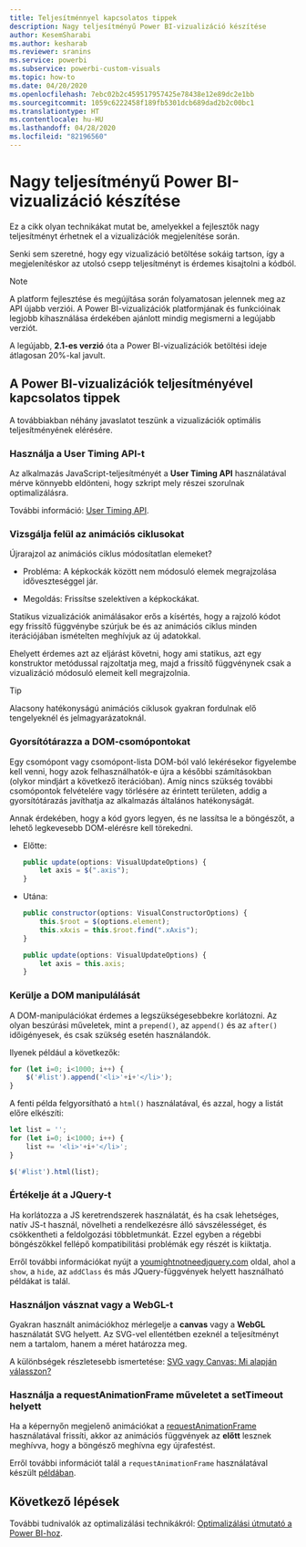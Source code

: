 ```yaml
---
title: Teljesítménnyel kapcsolatos tippek
description: Nagy teljesítményű Power BI-vizualizáció készítése
author: KesemSharabi
ms.author: kesharab
ms.reviewer: sranins
ms.service: powerbi
ms.subservice: powerbi-custom-visuals
ms.topic: how-to
ms.date: 04/20/2020
ms.openlocfilehash: 7ebc02b2c459517957425e78438e12e89dc2e1bb
ms.sourcegitcommit: 1059c6222458f189fb5301dcb689dad2b2c00bc1
ms.translationtype: HT
ms.contentlocale: hu-HU
ms.lasthandoff: 04/28/2020
ms.locfileid: "82196560"
---
```

# <a name="how-to-build-a-high-performance-power-bi-visual"></a>Nagy teljesítményű Power BI-vizualizáció készítése
Ez a cikk olyan technikákat mutat be, amelyekkel a fejlesztők nagy teljesítményt érhetnek el a vizualizációk megjelenítése során. 

Senki sem szeretné, hogy egy vizualizáció betöltése sokáig tartson, így a megjelenítéskor az utolsó csepp teljesítményt is érdemes kisajtolni a kódból. 

> [!NOTE]
> A platform fejlesztése és megújítása során folyamatosan jelennek meg az API újabb verziói. A Power BI-vizualizációk platformjának és funkcióinak legjobb kihasználása érdekében ajánlott mindig megismerni a legújabb verziót.
>
> A legújabb, **2.1-es verzió** óta a Power BI-vizualizációk betöltési ideje átlagosan 20%-kal javult.

## <a name="power-bi-visual-performance-tips"></a>A Power BI-vizualizációk teljesítményével kapcsolatos tippek
A továbbiakban néhány javaslatot teszünk a vizualizációk optimális teljesítményének elérésére. 

### <a name="use-user-timing-api"></a>Használja a User Timing API-t
Az alkalmazás JavaScript-teljesítményét a **User Timing API** használatával mérve könnyebb eldönteni, hogy szkript mely részei szorulnak optimalizálásra.

További információ: [User Timing API](https://msdn.microsoft.com/library/hh772738(v=vs.85).aspx).

### <a name="review-animation-loops"></a>Vizsgálja felül az animációs ciklusokat
Újrarajzol az animációs ciklus módosítatlan elemeket? 

 - Probléma: A képkockák között nem módosuló elemek megrajzolása időveszteséggel jár.

 - Megoldás: Frissítse szelektíven a képkockákat. 
 
Statikus vizualizációk animálásakor erős a kísértés, hogy a rajzoló kódot egy frissítő függvénybe szúrjuk be és az animációs ciklus minden iterációjában ismételten meghívjuk az új adatokkal.

Ehelyett érdemes azt az eljárást követni, hogy ami statikus, azt egy konstruktor metódussal rajzoltatja meg, majd a frissítő függvénynek csak a vizualizáció módosuló elemeit kell megrajzolnia. 

   > [!TIP]
   > Alacsony hatékonyságú animációs ciklusok gyakran fordulnak elő tengelyeknél és jelmagyarázatoknál.

### <a name="cache-dom-nodes"></a>Gyorsítótárazza a DOM-csomópontokat 
Egy csomópont vagy csomópont-lista DOM-ból való lekérésekor figyelembe kell venni, hogy azok felhasználhatók-e újra a későbbi számításokban (olykor mindjárt a következő iterációban). Amíg nincs szükség további csomópontok felvételére vagy törlésére az érintett területen, addig a gyorsítótárazás javíthatja az alkalmazás általános hatékonyságát.

Annak érdekében, hogy a kód gyors legyen, és ne lassítsa le a böngészőt, a lehető legkevesebb DOM-elérésre kell törekedni. 

- Előtte: 

   ```javascript
   public update(options: VisualUpdateOptions) { 
       let axis = $(".axis"); 
   }
   ```

- Utána: 

   ```javascript
   public constructor(options: VisualConstructorOptions) { 
       this.$root = $(options.element); 
       this.xAxis = this.$root.find(".xAxis"); 
   } 
 
   public update(options: VisualUpdateOptions) { 
       let axis = this.axis; 
   }
   ```

### <a name="avoid-dom-manipulation"></a>Kerülje a DOM manipulálását 
A DOM-manipulációkat érdemes a legszükségesebbekre korlátozni.  Az olyan beszúrási műveletek, mint a `prepend()`, az `append()` és az `after()` időigényesek, és csak szükség esetén használandók.

Ilyenek például a következők:

  ```javascript
  for (let i=0; i<1000; i++) { 
      $('#list').append('<li>'+i+'</li>');
  }
  ```

A fenti példa felgyorsítható a `html()` használatával, és azzal, hogy a listát előre elkészíti: 

  ```javascript
  let list = ''; 
  for (let i=0; i<1000; i++) { 
      list += '<li>'+i+'</li>'; 
  } 

  $('#list').html(list); 
  ```

### <a name="reconsider-jquery"></a>Értékelje át a JQuery-t

Ha korlátozza a JS keretrendszerek használatát, és ha csak lehetséges, natív JS-t használ, növelheti a rendelkezésre álló sávszélességet, és csökkentheti a feldolgozási többletmunkát. Ezzel egyben a régebbi böngészőkkel fellépő kompatibilitási problémák egy részét is kiiktatja. 

Erről további információkat nyújt a [youmightnotneedjquery.com](http://youmightnotneedjquery.com/) oldal, ahol a `show`, a `hide`, az `addClass` és más JQuery-függvények helyett használható példákat is talál.  

### <a name="use-canvas-or-webgl"></a>Használjon vásznat vagy a WebGL-t 
Gyakran használt animációkhoz mérlegelje a **canvas** vagy a **WebGL** használatát SVG helyett. Az SVG-vel ellentétben ezeknél a teljesítményt nem a tartalom, hanem a méret határozza meg. 

A különbségek részletesebb ismertetése: [SVG vagy Canvas: Mi alapján válasszon?](https://msdn.microsoft.com/library/gg193983(v=vs.85).aspx) 

### <a name="use-requestanimationframe-instead-of-settimeout"></a>Használja a requestAnimationFrame műveletet a setTimeout helyett 
Ha a képernyőn megjelenő animációkat a [requestAnimationFrame](https://www.w3.org/TR/animation-timing/) használatával frissíti, akkor az animációs függvények az **előtt** lesznek meghívva, hogy a böngésző meghívna egy újrafestést.

Erről további információt talál a `requestAnimationFrame` használatával készült [példában](https://testdrive-archive.azurewebsites.net/Graphics/RequestAnimationFrame/Default.html).

## <a name="next-steps"></a>Következő lépések

További tudnivalók az optimalizálási technikákról: [Optimalizálási útmutató a Power BI-hoz](/power-bi/guidance/power-bi-optimization).
